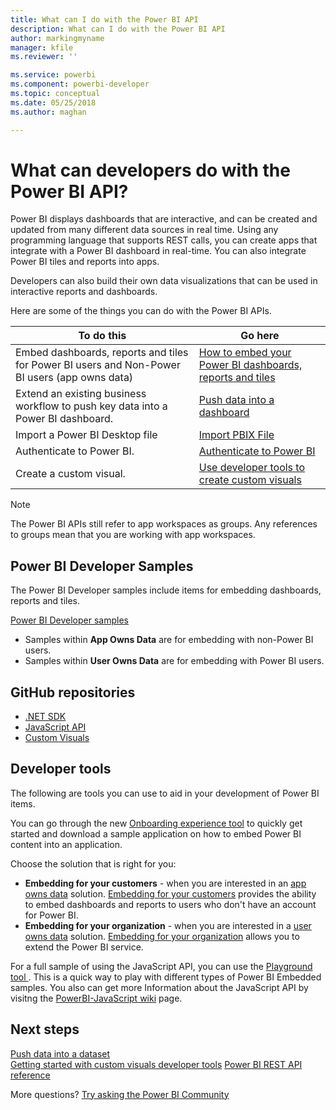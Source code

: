 ```yaml
---
title: What can I do with the Power BI API
description: What can I do with the Power BI API
author: markingmyname
manager: kfile
ms.reviewer: ''

ms.service: powerbi
ms.component: powerbi-developer
ms.topic: conceptual
ms.date: 05/25/2018
ms.author: maghan

---
```

# What can developers do with the Power BI API?
Power BI displays dashboards that are interactive, and can be created and updated from many different data sources in real time. Using any programming language that supports REST calls, you can create apps that integrate with a Power BI dashboard in real-time. You can also integrate Power BI tiles and reports into apps.

Developers can also build their own data visualizations that can be used in interactive reports and dashboards. 

Here are some of the things you can do with the Power BI APIs.

| **To do this** | **Go here** |
| --- | --- |
| Embed dashboards, reports and tiles for Power BI users and Non-Power BI users (app owns data) |[How to embed your Power BI dashboards, reports and tiles](embedding-content.md) |
| Extend an existing business workflow to push key data into a Power BI dashboard. |[Push data into a dashboard](walkthrough-push-data.md) |
| Import a Power BI Desktop file |[Import PBIX File](https://msdn.microsoft.com/library/mt243837.aspx) |
| Authenticate to Power BI. |[Authenticate to Power BI](get-azuread-access-token.md) |
| Create a custom visual. |[Use developer tools to create custom visuals](../service-custom-visuals-getting-started-with-developer-tools.md) |

> [!NOTE]
> The Power BI APIs still refer to app workspaces as groups. Any references to groups mean that you are working with app workspaces.
> 
> 

## Power BI Developer Samples
The Power BI Developer samples include items for embedding dashboards, reports and tiles.

[Power BI Developer samples](https://github.com/Microsoft/PowerBI-Developer-Samples)

* Samples within **App Owns Data** are for embedding with non-Power BI users.
* Samples within **User Owns Data** are for embedding with Power BI users.

## GitHub repositories
* [.NET SDK](https://github.com/Microsoft/PowerBI-CSharp)
* [JavaScript API](https://github.com/Microsoft/PowerBI-JavaScript)
* [Custom Visuals](https://github.com/Microsoft/PowerBI-visuals)

## Developer tools
The following are tools you can use to aid in your development of Power BI items.

You can go through the new [Onboarding experience tool](https://aka.ms/embedsetup) to quickly get started and download a sample application on how to embed Power BI content into an application. 

Choose the solution that is right for you:
* **Embedding for your customers** - when you are interested in an [app owns data](https://aka.ms/embedsetup/AppOwnsData) solution. [Embedding for your customers](embedding.md#embedding-for-your-customers) provides the ability to embed dashboards and reports to users who don't have an account for Power BI. 
* **Embedding for your organization** - when you are interested in a [user owns data](https://aka.ms/embedsetup/UserOwnsData) solution. [Embedding for your organization](embedding.md#embedding-for-your-organization) allows you to extend the Power BI service.

For a full sample of using the JavaScript API, you can use the [Playground tool ](https://microsoft.github.io/PowerBI-JavaScript/demo). This is a quick way to play with different types of Power BI Embedded samples. You also can get more Information about the JavaScript API by visitng the [PowerBI-JavaScript wiki](https://github.com/Microsoft/powerbi-javascript/wiki) page.

## Next steps
[Push data into a dataset](walkthrough-push-data.md)  
[Getting started with custom visuals developer tools](../service-custom-visuals-getting-started-with-developer-tools.md) 
[Power BI REST API reference](https://msdn.microsoft.com/library/mt147898.aspx)  

More questions? [Try asking the Power BI Community](http://community.powerbi.com/)